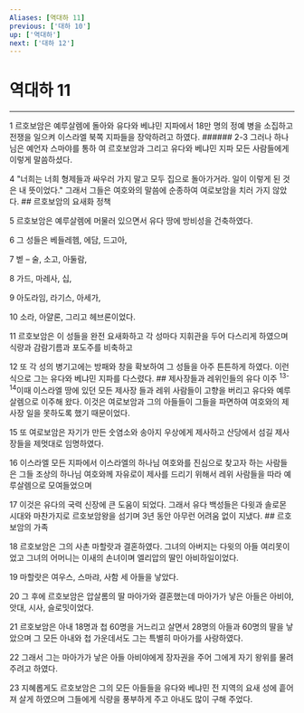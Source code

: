 ```yaml
---
Aliases: [역대하 11]
previous: ['대하 10']
up: ['역대하']
next: ['대하 12']
---
```

# 역대하 11

***


1 르호보암은 예루살렘에 돌아와 유다와 베냐민 지파에서 18만 명의 정예 병을 소집하고 전쟁을 일으켜 이스라엘 북쪽 지파들을 장악하려고 하였다. ###### 2-3 그러나 하나님은 예언자 스마야를 통하 여 르호보암과 그리고 유다와 베냐민 지파 모든 사람들에게 이렇게 말씀하셨다. 

4 "너희는 너희 형제들과 싸우러 가지 말고 모두 집으로 돌아가거라. 일이 이렇게 된 것은 내 뜻이었다." 그래서 그들은 여호와의 말씀에 순종하여 여로보암을 치러 가지 않았다. ## 르호보암의 요새화 정책 

5 르호보암은 예루살렘에 머물러 있으면서 유다 땅에 방비성을 건축하였다. 

6 그 성들은 베들레헴, 에담, 드고아, 

7 벧 – 술, 소고, 아둘람, 

8 가드, 마레사, 십, 

9 아도라임, 라기스, 아세가, 

10 소라, 아얄론, 그리고 헤브론이었다. 

11 르호보암은 이 성들을 완전 요새화하고 각 성마다 지휘관을 두어 다스리게 하였으며 식량과 감람기름과 포도주를 비축하고 

12 또 각 성의 병기고에는 방패와 창을 확보하여 그 성들을 아주 튼튼하게 하였다. 이런 식으로 그는 유다와 베냐민 지파를 다스렸다. ## 제사장들과 레위인들의 유다 이주 <sup class="versenum">13-14</sup>이때 이스라엘 땅에 있던 모든 제사장 들과 레위 사람들이 고향을 버리고 유다와 예루살렘으로 이주해 왔다. 이것은 여로보암과 그의 아들들이 그들을 파면하여 여호와의 제사장 일을 못하도록 했기 때문이었다. 

15 또 여로보암은 자기가 만든 숫염소와 송아지 우상에게 제사하고 산당에서 섬길 제사장들을 제멋대로 임명하였다. 

16 이스라엘 모든 지파에서 이스라엘의 하나님 여호와를 진심으로 찾고자 하는 사람들은 그들 조상의 하나님 여호와께 자유로이 제사를 드리기 위해서 레위 사람들을 따라 예루살렘으로 모여들었으며 

17 이것은 유다의 국력 신장에 큰 도움이 되었다. 그래서 유다 백성들은 다윗과 솔로몬 시대와 마찬가지로 르호보암왕을 섬기며 3년 동안 아무런 어려움 없이 지냈다. ## 르호보암의 가족 

18 르호보암은 그의 사촌 마할랏과 결혼하였다. 그녀의 아버지는 다윗의 아들 여리못이었고 그녀의 어머니는 이새의 손녀이며 엘리압의 딸인 아비하일이었다. 

19 마할랏은 여우스, 스마랴, 사함 세 아들을 낳았다. 

20 그 후에 르호보암은 압살롬의 딸 마아가와 결혼했는데 마아가가 낳은 아들은 아비야, 앗대, 시사, 슬로밋이었다. 

21 르호보암은 아내 18명과 첩 60명을 거느리고 살면서 28명의 아들과 60명의 딸을 낳았으며 그 모든 아내와 첩 가운데서도 그는 특별히 마아가를 사랑하였다. 

22 그래서 그는 마아가가 낳은 아들 아비야에게 장자권을 주어 그에게 자기 왕위를 물려 주려고 하였다. 

23 지혜롭게도 르호보암은 그의 모든 아들들을 유다와 베냐민 전 지역의 요새 성에 흩어져 살게 하였으며 그들에게 식량을 풍부하게 주고 아내도 많이 구해 주었다.
